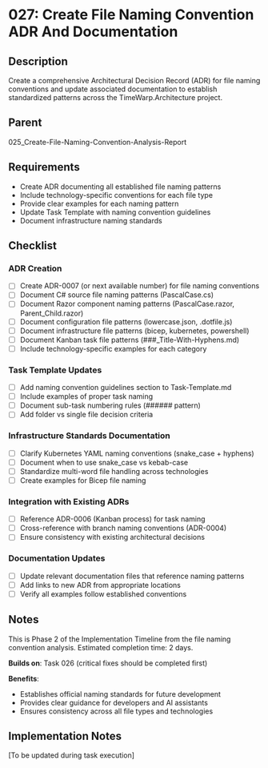 # 027: Create File Naming Convention ADR And Documentation

## Description

Create a comprehensive Architectural Decision Record (ADR) for file naming conventions and update associated documentation to establish standardized patterns across the TimeWarp.Architecture project.

## Parent

025_Create-File-Naming-Convention-Analysis-Report

## Requirements

- Create ADR documenting all established file naming patterns
- Include technology-specific conventions for each file type
- Provide clear examples for each naming pattern
- Update Task Template with naming convention guidelines
- Document infrastructure naming standards

## Checklist

### ADR Creation
- [ ] Create ADR-0007 (or next available number) for file naming conventions
- [ ] Document C# source file naming patterns (PascalCase.cs)
- [ ] Document Razor component naming patterns (PascalCase.razor, Parent_Child.razor)
- [ ] Document configuration file patterns (lowercase.json, .dotfile.js)
- [ ] Document infrastructure file patterns (bicep, kubernetes, powershell)
- [ ] Document Kanban task file patterns (###_Title-With-Hyphens.md)
- [ ] Include technology-specific examples for each category

### Task Template Updates
- [ ] Add naming convention guidelines section to Task-Template.md
- [ ] Include examples of proper task naming
- [ ] Document sub-task numbering rules (###_###_ pattern)
- [ ] Add folder vs single file decision criteria

### Infrastructure Standards Documentation
- [ ] Clarify Kubernetes YAML naming conventions (snake_case + hyphens)
- [ ] Document when to use snake_case vs kebab-case
- [ ] Standardize multi-word file handling across technologies
- [ ] Create examples for Bicep file naming

### Integration with Existing ADRs
- [ ] Reference ADR-0006 (Kanban process) for task naming
- [ ] Cross-reference with branch naming conventions (ADR-0004)
- [ ] Ensure consistency with existing architectural decisions

### Documentation Updates
- [ ] Update relevant documentation files that reference naming patterns
- [ ] Add links to new ADR from appropriate locations
- [ ] Verify all examples follow established conventions

## Notes

This is Phase 2 of the Implementation Timeline from the file naming convention analysis. Estimated completion time: 2 days.

**Builds on**: Task 026 (critical fixes should be completed first)

**Benefits**: 
- Establishes official naming standards for future development
- Provides clear guidance for developers and AI assistants
- Ensures consistency across all file types and technologies

## Implementation Notes

[To be updated during task execution]